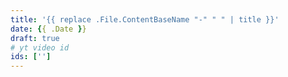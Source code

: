 ```yaml
---
title: '{{ replace .File.ContentBaseName "-" " " | title }}'
date: {{ .Date }}
draft: true
# yt video id
ids: ['']
---
```

<!-- some description of the video or series -->
